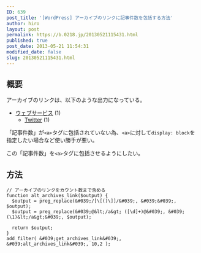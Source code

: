 ```yaml
---
ID: 639
post_title: '[WordPress] アーカイブのリンクに記事件数を包括する方法'
author: hiro
layout: post
permalink: https://b.0218.jp/20130521115431.html
published: true
post_date: 2013-05-21 11:54:31
modified_date: false
slug: 20130521115431.html
---
```

<!--more-->

## 概要
アーカイブのリンクは、以下のような出力になっている。

<div class="sandbox">
<ul>
<li><a href="#">ウェブサービス</a> (1)
 <ul class="children">
  <li><a href="#">Twitter</a> (1)
 </ul>
</li>
</ul>
</div>

「記事件数」が`<a>`タグに包括されていない為、`<a>`に対して`display: block`を指定したい場合など使い勝手が悪い。

この「記事件数」を`<a>`タグに包括させるようにしたい。

## 方法

```language-php
// アーカイブのリンクをカウント数まで含める
function alt_archives_link($output) {
  $output = preg_replace(&#039;/[\[()\]]/&#039;, &#039;&#039;, $output);
  $output = preg_replace(&#039;@&lt;/a&gt; ([\d]+)@&#039;, &#039;(\1)&lt;/a&gt;&#039;, $output);

  return $output;
}
add_filter( &#039;get_archives_link&#039;, &#039;alt_archives_link&#039;, 10,2 );
```